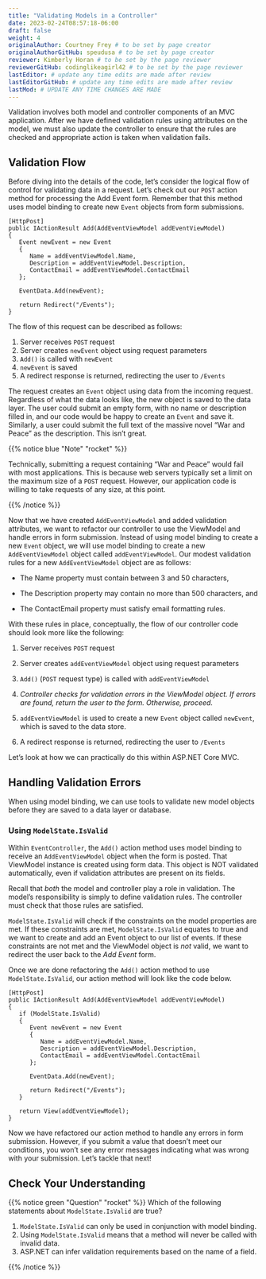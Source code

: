 ```yaml
---
title: "Validating Models in a Controller"
date: 2023-02-24T08:57:18-06:00
draft: false
weight: 4
originalAuthor: Courtney Frey # to be set by page creator
originalAuthorGitHub: speudusa # to be set by page creator
reviewer: Kimberly Horan # to be set by the page reviewer
reviewerGitHub: codinglikeagirl42 # to be set by the page reviewer
lastEditor: # update any time edits are made after review
lastEditorGitHub: # update any time edits are made after review
lastMod: # UPDATE ANY TIME CHANGES ARE MADE
---
```


Validation involves both model and controller components of an MVC application. After we have defined validation rules using attributes on the model, we must also update the controller to ensure that the rules are checked and appropriate action is taken when validation fails.

## Validation Flow

Before diving into the details of the code, let’s consider the logical flow of control for validating data in a request. Let’s check out our `POST` action method for processing the Add Event form. Remember that this method uses model binding to create new `Event` objects from form submissions.

```csharp{linenos=table,hl_lines=[],linenostart=32}
[HttpPost]
public IActionResult Add(AddEventViewModel addEventViewModel)
{
   Event newEvent = new Event
   {
      Name = addEventViewModel.Name,
      Description = addEventViewModel.Description,
      ContactEmail = addEventViewModel.ContactEmail
   };

   EventData.Add(newEvent);

   return Redirect("/Events");
}
```

The flow of this request can be described as follows:

   1. Server receives `POST` request
   1. Server creates `newEvent` object using request parameters
   1. `Add()` is called with `newEvent`
   1. `newEvent` is saved
   1. A redirect response is returned, redirecting the user to `/Events`

The request creates an `Event` object using data from the incoming request. Regardless of what the data looks like, the new object is saved to the data layer. The user could submit an empty form, with no name or description filled in, and our code would be happy to create an `Event` and save it. Similarly, a user could submit the full text of the massive novel “War and Peace” as the description. This isn’t great.

{{% notice blue "Note" "rocket" %}} 

Technically, submitting a request containing “War and Peace” would fail with most applications. This is because web servers typically set a limit on the maximum size of a `POST` request. However, our application code is willing to take requests of any size, at this point. 

{{% /notice %}}

Now that we have created `AddEventViewModel` and added validation attributes, we want to refactor our controller to use the ViewModel and handle errors in form submission. Instead of using model binding to create a new `Event` object, we will use model binding to create a new `AddEventViewModel` object called `addEventViewModel`. Our modest validation rules for a new `AddEventViewModel` object are as follows:

- The Name property must contain between 3 and 50 characters,

- The Description property may contain no more than 500 characters, and

- The ContactEmail property must satisfy email formatting rules.

With these rules in place, conceptually, the flow of our controller code should look more like the following:

   1. Server receives `POST` request

   1. Server creates `addEventViewModel` object using request parameters

   1. `Add()` (`POST` request type) is called with `addEventViewModel`

   1. _Controller checks for validation errors in the ViewModel object. If errors are found, return the user to the form. Otherwise, proceed._

   1. `addEventViewModel` is used to create a new `Event` object called `newEvent`, which is saved to the data store.

   1. A redirect response is returned, redirecting the user to `/Events`

Let’s look at how we can practically do this within ASP.NET Core MVC.

## Handling Validation Errors

When using model binding, we can use tools to validate new model objects before they are saved to a data layer or database.

### Using `ModelState.IsValid`

Within `EventController`, the `Add()` action method uses model binding to receive an `AddEventViewModel` object when the form is posted. 
That ViewModel instance is created using form data. This object is NOT validated automatically, even if validation attributes are present on its fields.

Recall that _both_ the model and controller play a role in validation. 
The model’s responsibility is simply to define validation rules. The controller must check that those rules are satisfied.

`ModelState.IsValid` will check if the constraints on the model properties are met. 
If these constraints are met, `ModelState.IsValid` equates to true and we want to create and add an Event object to our list of events. 
If these constraints are not met and the ViewModel object is _not_ valid, we want to redirect the user back to the _Add Event_ form.

Once we are done refactoring the `Add()` action method to use `ModelState.IsValid`, our action method will look like the code below.

```csharp{linenos=table,hl_lines=[],linenostart=32}
[HttpPost]
public IActionResult Add(AddEventViewModel addEventViewModel)
{
   if (ModelState.IsValid)
   {
      Event newEvent = new Event
      {
         Name = addEventViewModel.Name,
         Description = addEventViewModel.Description,
         ContactEmail = addEventViewModel.ContactEmail
      };

      EventData.Add(newEvent);

      return Redirect("/Events");
   }

   return View(addEventViewModel);
}
```

Now we have refactored our action method to handle any errors in form submission. 
However, if you submit a value that doesn’t meet our conditions, you won’t see any error messages indicating what was wrong with your submission. 
Let’s tackle that next!



## Check Your Understanding
{{% notice green  "Question" "rocket" %}} 
Which of the following statements about `ModelState.IsValid` are true?

1. `ModelState.IsValid` can only be used in conjunction with model binding.
1. Using `ModelState.IsValid` means that a method will never be called with invalid data.
1. ASP.NET can infer validation requirements based on the name of a field. 

<!-- ans: ModelState.IsValid can only be used in conjunction with model binding. -->
{{% /notice %}}